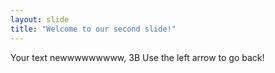 ```yaml
---
layout: slide
title: "Welcome to our second slide!"
---
```

Your text newwwwwwwww, 3B
Use the left arrow to go back!
